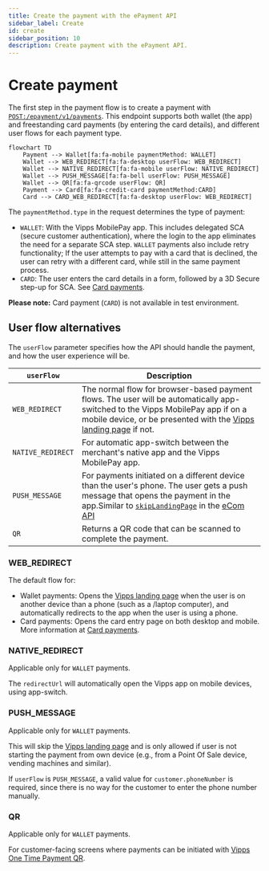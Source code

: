 ```yaml
---
title: Create the payment with the ePayment API
sidebar_label: Create
id: create
sidebar_position: 10
description: Create payment with the ePayment API.
---
```



# Create payment

The first step in the payment flow is to create a payment with
[`POST:/epayment/v1/payments`](https://developer.vippsmobilepay.com/api/epayment#tag/CreatePayments).
This endpoint supports both wallet (the app) and freestanding card payments (by entering the card details),
and different user flows for each payment type.

```mermaid
flowchart TD
    Payment --> Wallet[fa:fa-mobile paymentMethod: WALLET]
    Wallet --> WEB_REDIRECT[fa:fa-desktop userFlow: WEB_REDIRECT]
    Wallet --> NATIVE_REDIRECT[fa:fa-mobile userFlow: NATIVE_REDIRECT]
    Wallet --> PUSH_MESSAGE[fa:fa-bell userFlow: PUSH_MESSAGE]
    Wallet --> QR[fa:fa-qrcode userFlow: QR]
    Payment --> Card[fa:fa-credit-card paymentMethod:CARD]
    Card --> CARD_WEB_REDIRECT[fa:fa-desktop userFlow: WEB_REDIRECT]
```

The `paymentMethod.type` in the request determines the type of payment:
* `WALLET`: With the Vipps MobilePay app. This includes delegated SCA (secure customer authentication),
   where the login to the app eliminates the need for a separate SCA step.
  `WALLET` payments also include retry functionality; If the user attempts to pay
  with a card that is declined, the user can retry with a different card,
  while still in the same payment process.
* `CARD`: The user enters the card details in a form, followed by a 3D Secure step-up
  for SCA. See
  [Card payments](https://developer.vippsmobilepay.com/docs/vipps-developers/faqs/users-and-payments-faq/#card-payments).

**Please note:** Card payment (`CARD`) is not available in test environment.

## User flow alternatives

The `userFlow` parameter specifies how the API should handle the payment,
and how the user experience will be.

| `userFlow`        | Description                                          |
| ----------------- | ---------------------------------------------------- |
| `WEB_REDIRECT`    | The normal flow for browser-based payment flows. The user will be automatically app-switched to the Vipps MobilePay app if on a mobile device, or be presented with the [Vipps landing page](https://developer.vippsmobilepay.com/docs/vipps-developers/common-topics/vipps-landing-page/) if not.    |
| `NATIVE_REDIRECT` | For automatic app-switch between the merchant's native app and the Vipps MobilePay app. |
| `PUSH_MESSAGE`    | For payments initiated on a different device than the user's phone. The user gets a push message that opens the payment in the app.Similar to [`skipLandingPage`](https://developer.vippsmobilepay.com/docs/vipps-developers/common-topics/vipps-landing-page#skip-landing-page) in the [eCom API](https://developer.vippsmobilepay.com/docs/APIs/ecom-api) |
| `QR`              | Returns a QR code that can be scanned to complete the payment. |

### WEB_REDIRECT

The default flow for:

* Wallet payments:
  Opens the
  [Vipps landing page](https://developer.vippsmobilepay.com/docs/vipps-developers/common-topics/vipps-landing-page)
  when the user is on another device than a phone (such as a /laptop computer), and automatically redirects to the
  app when the user is using a phone.
* Card payments:
  Opens the card entry page on both desktop and mobile. More information at
  [Card payments](https://developer.vippsmobilepay.com/docs/vipps-developers/faqs/users-and-payments-faq/#card-payments).

### NATIVE_REDIRECT

Applicable only for `WALLET` payments.

The `redirectUrl` will automatically open the Vipps app on mobile devices, using app-switch.

### PUSH_MESSAGE

Applicable only for `WALLET` payments. 

This will skip the
[Vipps landing page](https://developer.vippsmobilepay.com/docs/vipps-developers/common-topics/vipps-landing-page)
and is only allowed if user is not starting the payment from own device
(e.g., from a Point Of Sale device, vending machines and similar).

If `userFlow` is `PUSH_MESSAGE`, a valid value for `customer.phoneNumber` is required, since there is no
way for the customer to enter the phone number manually.

### QR

Applicable only for `WALLET` payments. 

For customer-facing screens where payments can be initiated with
[Vipps One Time Payment QR](https://developer.vippsmobilepay.com/docs/APIs/qr-api/vipps-qr-one-time-payment-api-howitworks).
